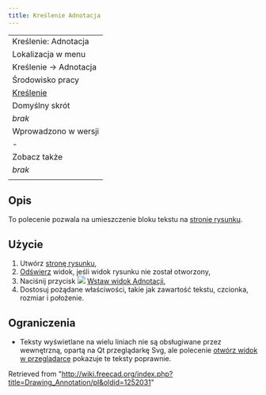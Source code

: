```yaml
---
title: Kreślenie Adnotacja
---
```

|  |
| --- |
| Kreślenie: Adnotacja |
| Lokalizacja w menu |
| Kreślenie → Adnotacja |
| Środowisko pracy |
| [Kreślenie](/Drawing_Workbench/pl "Drawing Workbench/pl") |
| Domyślny skrót |
| *brak* |
| Wprowadzono w wersji |
| - |
| Zobacz także |
| *brak* |
|  |

## Opis

To polecenie pozwala na umieszczenie bloku tekstu na [stronie rysunku](/Drawing_Landscape_A3 "Drawing Landscape A3").

## Użycie

1. Utwórz [stronę rysunku](/Drawing_Landscape_A3 "Drawing Landscape A3"),
2. [Odświerz](/Std_Refresh "Std Refresh") widok, jeśli widok rysunku nie został otworzony,
3. Naciśnij przycisk ![](/images/Drawing_Annotation.png) [Wstaw widok Adnotacji](/Drawing_Annotation "Drawing Annotation"),
4. Dostosuj pożądane właściwości, takie jak zawartość tekstu, czcionka, rozmiar i położenie.

## Ograniczenia

* Teksty wyświetlane na wielu liniach nie są obsługiwane przez wewnętrzną, opartą na Qt przeglądarkę Svg, ale polecenie [otwórz widok w przeglądarce](/Drawing_Openbrowser "Drawing Openbrowser") pokazuje te teksty poprawnie.

Retrieved from "<http://wiki.freecad.org/index.php?title=Drawing_Annotation/pl&oldid=1252031>"